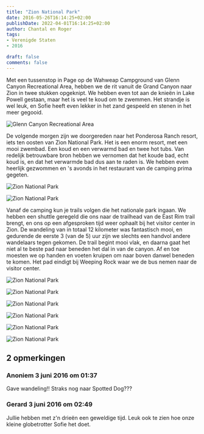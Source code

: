 ```yaml
---
title: "Zion National Park"
date: 2016-05-26T16:14:25+02:00
publishDate: 2022-04-01T16:14:25+02:00
author: Chantal en Roger
tags:
- Verenigde Staten
- 2016

draft: false
comments: false
---
```


Met een tussenstop in Page op de Wahweap Campground van Glenn Canyon Recreational Area, hebben we de rit vanuit de Grand Canyon naar Zion in twee stukken opgeknipt. We hebben even tot aan de knieën in Lake Powell gestaan, maar het is veel te koud om te zwemmen. Het strandje is wel leuk, en Sofie heeft even lekker in het zand gespeeld en stenen in het meer gegooid.

![Glenn Canyon Recreational Area](./images/P10501384.jpg)

De volgende morgen zijn we doorgereden naar het Ponderosa Ranch resort, iets ten oosten van Zion National Park. Het is een enorm resort, met een mooi zwembad. Een koud en een verwarmd bad en twee hot tubs. Van redelijk betrouwbare bron hebben we vernomen dat het koude bad, echt koud is, en dat het verwarmde bad dus aan te raden is. We hebben even heerlijk gezwommen en 's avonds in het restaurant van de camping prima gegeten.

![Zion National Park](./images/P10501494.jpg)

![Zion National Park](./images/P10501644.jpg)

Vanaf de camping kun je trails volgen die het nationale park ingaan. We hebben een shuttle geregeld die ons naar de trailhead van de East Rim trail brengt, en ons op een afgesproken tijd weer ophaalt bij het visitor center in Zion. De wandeling van in totaal 12 kilometer was fantastisch mooi, en gedurende de eerste 3 (van de 5) uur zijn we slechts een handvol andere wandelaars tegen gekomen. De trail begint mooi vlak, en daarna gaat het niet al te beste pad naar beneden het dal in van de canyon. Af en toe moesten we op handen en voeten kruipen om naar boven danwel beneden te komen. Het pad eindigt bij Weeping Rock waar we de bus nemen naar de visitor center.

![Zion National Park](./images/P10501814.jpg)

![Zion National Park](./images/P10501874.jpg)

![Zion National Park](./images/P10502284.jpg)

![Zion National Park](./images/P10503014.jpg)

![Zion National Park](./images/P10503384.jpg)

![Zion National Park](./images/WP_20160528_12_41_53_Rich3.jpg)

## 2 opmerkingen

### Anoniem 3 juni 2016 om 01:37

Gave wandeling!!
Straks nog naar Spotted Dog???

### Gerard 3 juni 2016 om 02:49

Jullie hebben met z'n drieën een geweldige tijd. Leuk ook te zien hoe onze kleine globetrotter Sofie het doet.
